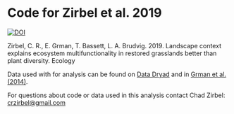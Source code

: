 # Code for Zirbel et al. 2019

[![DOI](https://zenodo.org/badge/164742559.svg)](https://zenodo.org/badge/latestdoi/164742559)

Zirbel, C. R., E. Grman, T. Bassett, L. A. Brudvig. 2019. Landscape context explains ecosystem multifunctionality in restored grasslands        better than plant diversity. Ecology

Data used with for analysis can be found on [Data Dryad](https://datadryad.org/resource/doi:10.5061/dryad.2175q) and in [Grman et al. (2014)](http://www.esapubs.org/archive/ecol/E095/210/default.php).

For questions about code or data used in this analysis contact Chad Zirbel: crzirbel@gmail.com
